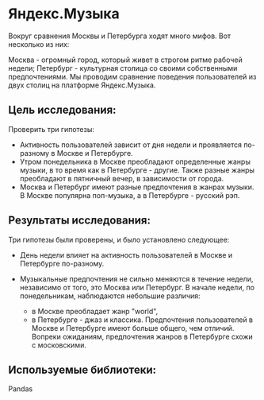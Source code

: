 # Яндекс.Музыка
Вокруг сравнения Москвы и Петербурга ходят много мифов. Вот несколько из них:

Москва - огромный город, который живет в строгом ритме рабочей недели;
Петербург - культурная столица со своими собственными предпочтениями.
Мы проводим сравнение поведения пользователей из двух столиц на платформе Яндекс.Музыка.

## Цель исследования:
Проверить три гипотезы:

- Активность пользователей зависит от дня недели и проявляется по-разному в Москве и Петербурге.
- Утром понедельника в Москве преобладают определенные жанры музыки, в то время как в Петербурге - другие. Также разные жанры преобладают в пятничный вечер, в зависимости от города.
- Москва и Петербург имеют разные предпочтения в жанрах музыки. В Москве популярна поп-музыка, а в Петербурге - русский рэп.
## Результаты исследования:
Три гипотезы были проверены, и было установлено следующее:

- День недели влияет на активность пользователей в Москве и Петербурге по-разному.

- Музыкальные предпочтения не сильно меняются в течение недели, независимо от того, это Москва или Петербург. В начале недели, по понедельникам, наблюдаются небольшие различия:

   - в Москве преобладает жанр "world",
   - в Петербурге - джаз и классика.
Предпочтения пользователей в Москве и Петербурге имеют больше общего, чем отличий. Вопреки ожиданиям, предпочтения жанров в Петербурге схожи с московскими.
## Используемые библиотеки:
Pandas
